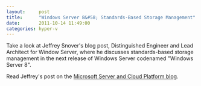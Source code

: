 ```yaml
---
layout:     post
title:      "Windows Server 8&#58; Standards-Based Storage Management"
date:       2011-10-14 11:49:00
categories: hyper-v
---
```

Take a look at Jeffrey Snover's blog post, Distinguished Engineer and Lead Architect for Window Server, where he discusses standards-based storage management in the next release of Windows Server codenamed "Windows Server 8".

  
Read Jeffrey's post on the [Microsoft Server and Cloud Platform blog](http://bit.ly/pxC85J).
